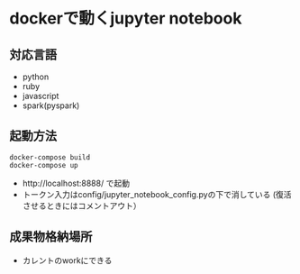 # dockerで動くjupyter notebook

## 対応言語

- python
- ruby
- javascript
- spark(pyspark)

## 起動方法

```
docker-compose build
docker-compose up
```

- http://localhost:8888/ で起動
- トークン入力はconfig/jupyter_notebook_config.pyの下で消している (復活させるときにはコメントアウト）


## 成果物格納場所

- カレントのworkにできる



